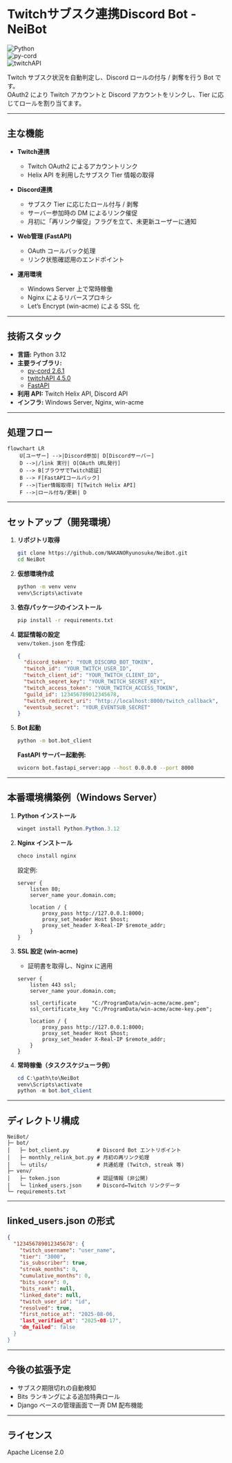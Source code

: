 # Twitchサブスク連携Discord Bot - NeiBot

![Python](https://img.shields.io/badge/Python-3.12-blue)  
![py-cord](https://img.shields.io/badge/py--cord-2.6.1-green)  
![twitchAPI](https://img.shields.io/badge/twitchAPI-4.5.0-purple)  

Twitch サブスク状況を自動判定し、Discord ロールの付与 / 剥奪を行う Bot です。  
OAuth2 により Twitch アカウントと Discord アカウントをリンクし、Tier に応じてロールを割り当てます。  

---

## 主な機能

- **Twitch連携**
  - Twitch OAuth2 によるアカウントリンク  
  - Helix API を利用したサブスク Tier 情報の取得  

- **Discord連携**
  - サブスク Tier に応じたロール付与 / 剥奪  
  - サーバー参加時の DM によるリンク催促  
  - 月初に「再リンク催促」フラグを立て、未更新ユーザーに通知  

- **Web管理 (FastAPI)**
  - OAuth コールバック処理  
  - リンク状態確認用のエンドポイント  

- **運用環境**
  - Windows Server 上で常時稼働  
  - Nginx によるリバースプロキシ  
  - Let’s Encrypt (win-acme) による SSL 化  

---

## 技術スタック

- **言語:** Python 3.12  
- **主要ライブラリ:**  
  - [py-cord 2.6.1](https://github.com/Pycord-Development/pycord)  
  - [twitchAPI 4.5.0](https://github.com/Teekeks/pyTwitchAPI)  
  - [FastAPI](https://fastapi.tiangolo.com/)  
- **利用 API:** Twitch Helix API, Discord API  
- **インフラ:** Windows Server, Nginx, win-acme  

---

## 処理フロー

```mermaid
flowchart LR
    U[ユーザー] -->|Discord参加| D[Discordサーバー]
    D -->|/link 実行| O[OAuth URL発行]
    O --> B[ブラウザでTwitch認証]
    B --> F[FastAPIコールバック]
    F -->|Tier情報取得| T[Twitch Helix API]
    F -->|ロール付与/更新| D
```

---

## セットアップ（開発環境）

1. **リポジトリ取得**
   ```bash
   git clone https://github.com/NAKANORyunosuke/NeiBot.git
   cd NeiBot
   ```

2. **仮想環境作成**
   ```bash
   python -m venv venv
   venv\Scripts\activate
   ```

3. **依存パッケージのインストール**
   ```bash
   pip install -r requirements.txt
   ```

4. **認証情報の設定**  
   `venv/token.json` を作成:
   ```json
   {
     "discord_token": "YOUR_DISCORD_BOT_TOKEN",
     "twitch_id": "YOUR_TWITCH_USER_ID",
     "twitch_client_id": "YOUR_TWITCH_CLIENT_ID",
     "twitch_seqret_key": "YOUR_TWITCH_SECRET_KEY",
     "twitch_access_token": "YOUR_TWITCH_ACCESS_TOKEN",
     "guild_id": 123456789012345678,
     "twitch_redirect_uri": "http://localhost:8000/twitch_callback",
     "eventsub_secret": "YOUR_EVENTSUB_SECRET"
   }
   ```

5. **Bot 起動**
   ```bash
   python -m bot.bot_client
   ```

   **FastAPI サーバー起動例:**
   ```bash
   uvicorn bot.fastapi_server:app --host 0.0.0.0 --port 8000
   ```

---

## 本番環境構築例（Windows Server）

1. **Python インストール**
   ```powershell
   winget install Python.Python.3.12
   ```

2. **Nginx インストール**
   ```powershell
   choco install nginx
   ```

   設定例:
   ```nginx
   server {
       listen 80;
       server_name your.domain.com;

       location / {
           proxy_pass http://127.0.0.1:8000;
           proxy_set_header Host $host;
           proxy_set_header X-Real-IP $remote_addr;
       }
   }
   ```

3. **SSL 設定 (win-acme)**
   - 証明書を取得し、Nginx に適用
   ```nginx
   server {
       listen 443 ssl;
       server_name your.domain.com;

       ssl_certificate     "C:/ProgramData/win-acme/acme.pem";
       ssl_certificate_key "C:/ProgramData/win-acme/acme-key.pem";

       location / {
           proxy_pass http://127.0.0.1:8000;
           proxy_set_header Host $host;
           proxy_set_header X-Real-IP $remote_addr;
       }
   }
   ```

4. **常時稼働（タスクスケジューラ例）**
   ```powershell
   cd C:\path\to\NeiBot
   venv\Scripts\activate
   python -m bot.bot_client
   ```

---

## ディレクトリ構成

```
NeiBot/
├─ bot/
│   ├─ bot_client.py         # Discord Bot エントリポイント
│   ├─ monthly_relink_bot.py # 月初の再リンク処理
│   └─ utils/                # 共通処理 (Twitch, streak 等)
├─ venv/
│   ├─ token.json            # 認証情報 (非公開)
│   └─ linked_users.json     # Discord↔Twitch リンクデータ
└─ requirements.txt
```

---

## linked_users.json の形式

```json
{
  "123456789012345678": {
    "twitch_username": "user_name",
    "tier": "3000",
    "is_subscriber": true,
    "streak_months": 0,
    "cumulative_months": 0,
    "bits_score": 0,
    "bits_rank": null,
    "linked_date": null,
    "twitch_user_id": "id",
    "resolved": true,
    "first_notice_at": "2025-08-06,
    "last_verified_at": "2025-08-17",
    "dm_failed": false
  }
}
```

---

## 今後の拡張予定

- サブスク期限切れの自動検知
- Bits ランキングによる追加特典ロール
- Django ベースの管理画面で一斉 DM 配布機能

---

## ライセンス

Apache License 2.0